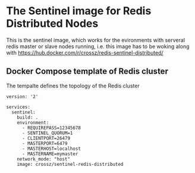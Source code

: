 # The Sentinel image for Redis Distributed Nodes

This is the sentinel image, which works for the evironments with serveral redis master or slave nodes running, i.e. this image has to be woking along with https://hub.docker.com/r/crossz/redis-sentinel-distributed/


## Docker Compose template of Redis cluster

The tempalte defines the topology of the Redis cluster

```
version: '2'

services:
  sentinel:
    build: .
    environment:
      - REQUIREPASS=12345678
      - SENTINEL_QUORUM=1
      - CLIENTPORT=26479
      - MASTERPORT=6479
      - MASTERHOST=localhost
      - MASTERNAME=mymaster
    network_mode: "host"
    image: crossz/sentinel-redis-distributed

```
